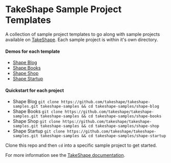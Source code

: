 # TakeShape Sample Project Templates

A collection of sample project templates to go along with sample projects available on [TakeShape](https://www.takeshape.io). Each sample project is within it's own directory.

#### Demos for each template
- [Shape Blog](https://shape-blog.takeshapesampleproject.com)
- [Shape Books](https://shape-books.takeshapesampleproject.com)
- [Shape Shop](https://shape-shop.takeshapesampleproject.com)
- [Shape Startup](https://shape-startup.takeshapesampleproject.com)

#### Quickstart for each project
- Shape Blog `git clone https://github.com/takeshape/takeshape-samples.git takeshape-samples && cd takeshape-samples/shape-blog`
- Shape Books `git clone https://github.com/takeshape/takeshape-samples.git takeshape-samples && cd takeshape-samples/shape-books`
- Shape Shop `git clone https://github.com/takeshape/takeshape-samples.git takeshape-samples && cd takeshape-samples/shape-shop`
- Shape Startup `git clone https://github.com/takeshape/takeshape-samples.git takeshape-samples && cd takeshape-samples/shape-startup`

Clone this repo and then `cd` into a specific sample project to get started.

For more information see the [TakeShape documentation](https://www.takeshape.io/docs/quickstart/).
